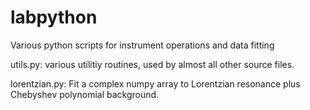 # labpython
Various python scripts for instrument operations and data fitting

utils.py: various utilitiy routines, used by almost all other source files.


lorentzian.py: Fit a complex numpy array to Lorentzian resonance plus Chebyshev polynomial background.
